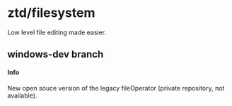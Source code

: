 # ztd/filesystem
Low level file editing made easier.
## windows-dev branch
#### Info
New open souce version of the legacy fileOperator (private repository, not available).
